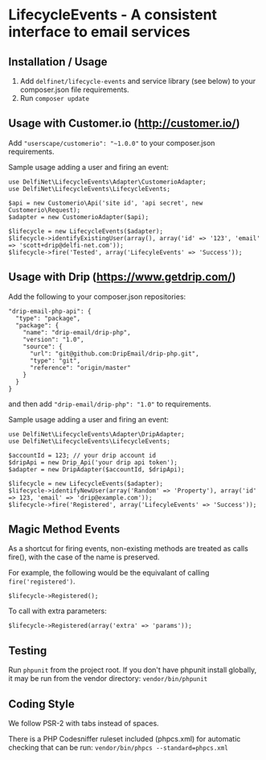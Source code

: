 LifecycleEvents - A consistent interface to email services
==========================================================

Installation / Usage
--------------------

1. Add `delfinet/lifecycle-events` and service library (see below) to your composer.json file requirements.
3. Run `composer update`


Usage with Customer.io (http://customer.io/)
--------------------------------------------

Add `"userscape/customerio": "~1.0.0"` to your composer.json requirements.

Sample usage adding a user and firing an event:

```
use DelfiNet\LifecycleEvents\Adapter\CustomerioAdapter;
use DelfiNet\LifecycleEvents\LifecycleEvents;

$api = new Customerio\Api('site id', 'api secret', new Customerio\Request);
$adapter = new CustomerioAdapter($api);

$lifecycle = new LifecycleEvents($adapter);
$lifecycle->identifyExistingUser(array(), array('id' => '123', 'email' => 'scott+drip@delfi-net.com'));
$lifecycle->fire('Tested', array('LifecyleEvents' => 'Success'));
```


Usage with Drip (https://www.getdrip.com/)
------------------------------------------

Add the following to your composer.json repositories:

```
"drip-email-php-api": {
  "type": "package",
  "package": {
	"name": "drip-email/drip-php",
	"version": "1.0",
	"source": {
	  "url": "git@github.com:DripEmail/drip-php.git",
	  "type": "git",
	  "reference": "origin/master"
	}
  }
}
```

and then add `"drip-email/drip-php": "1.0"` to requirements.

Sample usage adding a user and firing an event:

```
use DelfiNet\LifecycleEvents\Adapter\DripAdapter;
use DelfiNet\LifecycleEvents\LifecycleEvents;

$accountId = 123; // your drip account id
$dripApi = new Drip_Api('your drip api token');
$adapter = new DripAdapter($accountId, $dripApi);

$lifecycle = new LifecycleEvents($adapter);
$lifecycle->identifyNewUser(array('Random' => 'Property'), array('id' => 123, 'email' => 'drip@example.com'));
$lifecycle->fire('Registered', array('LifecyleEvents' => 'Success'));
```


Magic Method Events
-------------------

As a shortcut for firing events, non-existing methods are treated as calls fire(),
with the case of the name is preserved.

For example, the following would be the equivalant of calling `fire('registered')`.
```
$lifecycle->Registered();
```

To call with extra parameters:
```
$lifecycle->Registered(array('extra' => 'params'));
```

Testing
-------

Run `phpunit` from the project root. If you don't have phpunit install globally,
it may be run from the vendor directory: `vendor/bin/phpunit`


Coding Style
------------

We follow PSR-2 with tabs instead of spaces.

There is a PHP Codesniffer ruleset included (phpcs.xml) for automatic checking that can be run: `vendor/bin/phpcs --standard=phpcs.xml`
